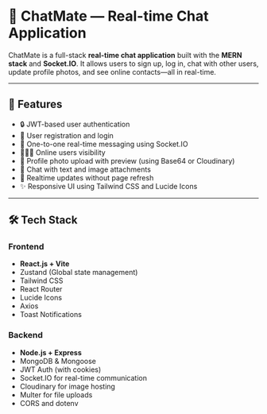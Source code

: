 # 💬 ChatMate — Real-time Chat Application

ChatMate is a full-stack **real-time chat application** built with the **MERN stack** and **Socket.IO**. It allows users to sign up, log in, chat with other users, update profile photos, and see online contacts—all in real-time.

---

## 🚀 Features

- 🔒 JWT-based user authentication
- 👥 User registration and login
- 💬 One-to-one real-time messaging using Socket.IO
- 🧑‍🤝‍🧑 Online users visibility
- 📸 Profile photo upload with preview (using Base64 or Cloudinary)
- 📄 Chat with text and image attachments
- 🔁 Realtime updates without page refresh
- ✨ Responsive UI using Tailwind CSS and Lucide Icons

---

## 🛠 Tech Stack

### Frontend
- **React.js + Vite**
- Zustand (Global state management)
- Tailwind CSS
- React Router
- Lucide Icons
- Axios
- Toast Notifications

### Backend
- **Node.js + Express**
- MongoDB & Mongoose
- JWT Auth (with cookies)
- Socket.IO for real-time communication
- Cloudinary for image hosting
- Multer for file uploads
- CORS and dotenv
